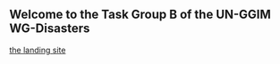 ## Welcome to the Task Group B of the UN-GGIM WG-Disasters
[the landing site](https://ggim-exerecise.github.io)
